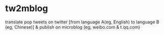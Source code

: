 tw2mblog
========

translate pop tweets on twitter [from language A(eg, English) to language B (eg, Chinese)] &amp; publish on microblog (eg, weibo.com &amp; t.qq.com)